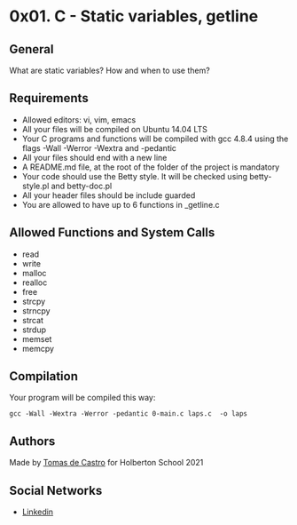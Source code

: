 # 0x01. C - Static variables, getline

## General
What are static variables?
How and when to use them?

## Requirements

- Allowed editors: vi, vim, emacs
- All your files will be compiled on Ubuntu 14.04 LTS
- Your C programs and functions will be compiled with gcc 4.8.4 using the flags -Wall -Werror -Wextra and -pedantic
- All your files should end with a new line
- A README.md file, at the root of the folder of the project is mandatory
- Your code should use the Betty style. It will be checked using betty-style.pl and betty-doc.pl
- All your header files should be include guarded
- You are allowed to have up to 6 functions in _getline.c

## Allowed Functions and System Calls
- read
- write
- malloc
- realloc
- free
- strcpy
- strncpy
- strcat
- strdup
- memset
- memcpy

## Compilation
Your program will be compiled this way:

```
gcc -Wall -Wextra -Werror -pedantic 0-main.c laps.c  -o laps
```

## Authors
Made by [Tomas de Castro](https://github.com/facu2279) for Holberton School 2021

Social Networks
-------------------
- [Linkedin](https://www.linkedin.com/in/facundo-diaz-noya/)
